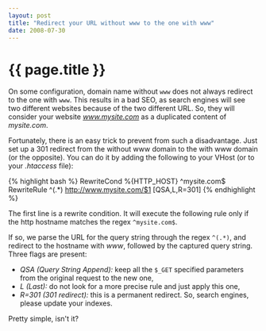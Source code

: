 ```yaml
---
layout: post
title: "Redirect your URL without www to the one with www"
date: 2008-07-30
---
```


# {{ page.title }}

On some configuration, domain name without `www` does not always redirect to the one with `www`. This results in a bad SEO, as search engines will see two different websites because of the two different URL. So, they will consider your website _www.mysite.com_ as a duplicated content of _mysite.com_. 

Fortunately, there is an easy trick to prevent from such a disadvantage. Just set up a 301 redirect from the without www domain to the with www domain (or the opposite). You can do it by adding the following to your VHost (or to your _.htaccess_ file):

{% highlight bash %}
RewriteCond %{HTTP_HOST} ^mysite.com$
RewriteRule ^(.*) http://www.mysite.com/$1 [QSA,L,R=301]
{% endhighlight %}

The first line is a rewrite condition. It will execute the following rule only if the http hostname matches the regex `^mysite.com$`.

If so, we parse the URL for the query string through the regex `^(.*)`, and redirect to the hostname with _www_, followed by the captured query string. Three flags are present:

* *QSA (Query String Append):* keep all the `$_GET` specified parameters from the original request to the new one,
* *L (Last):* do not look for a more precise rule and just apply this one,
* *R=301 (301 redirect):* this is a permanent redirect. So, search engines, please update your indexes.

Pretty simple, isn't it?
